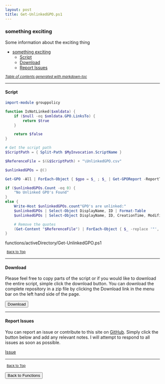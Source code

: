 ```yaml
---
layout: post
title: Get-UnlinkedGPO.ps1
---
```


### something exciting

Some information about the exciting thing

- [something exciting](#something-exciting)
  - [Script](#script)
  - [Download](#download)
  - [Report Issues](#report-issues)

<small><i><a href='http://ecotrust-canada.github.io/markdown-toc/'>Table of contents generated with markdown-toc</a></i></small>

---

#### Script

```powershell
import-module grouppolicy

function IsNotLinked($xmldata) {
    if ($null -eq $xmldata.GPO.LinksTo) {
        return $true
    }

    return $false
}

# Get the script path
$ScriptPath = { Split-Path $MyInvocation.ScriptName }

$ReferenceFile = $(&$ScriptPath) + "\UnlinkedGPO.csv"

$unlinkedGPOs = @()

Get-GPO -All | ForEach-Object { $gpo = $_ ; $_ | Get-GPOReport -ReportType xml | ForEach-Object { if (IsNotLinked([xml]$_)) { $unlinkedGPOs += $gpo } } }

if ($unlinkedGPOs.Count -eq 0) {
    "No Unlinked GPO's Found"
}
else {
    Write-Host $unlinkedGPOs.count"GPO's are unlinked:"
    $unlinkedGPOs | Select-Object DisplayName, ID | Format-Table
    $unlinkedGPOs | Select-Object DisplayName, ID, CreationTime, ModificationTime, GpoStatus, Description | Export-Csv -notype "$ReferenceFile" -Delimiter ';'

    # Remove the quotes
    (Get-Content "$ReferenceFile") | ForEach-Object { $_ -replace '"', "" } | Out-File "$ReferenceFile" -Force -Encoding ascii
}
```

functions/activeDirectory/Get-UnlinkedGPO.ps1

<span style="font-size:11px;"><a href="#"><i class="fas fa-caret-up" aria-hidden="true" style="color: white; margin-right:5px;"></i>Back to Top</a></span>

---

#### Download

Please feel free to copy parts of the script or if you would like to download the entire script, simple click the download button. You can download the complete repository in a zip file by clicking the Download link in the menu bar on the left hand side of the page.

<button class="btn" type="submit" onclick="window.open('/PowerShell/functions/activeDirectory/Get-UnlinkedGPO.ps1')">
    <i class="fa fa-cloud-download-alt">
    </i>
        Download
</button>

---

#### Report Issues

You can report an issue or contribute to this site on <a href="https://github.com/BanterBoy/scripts-blog/issues">GitHub</a>. Simply click the button below and add any relevant notes. I will attempt to respond to all issues as soon as possible.

<!-- Place this tag where you want the button to render. -->

<a class="github-button" href="https://github.com/BanterBoy/scripts-blog/issues/new?title=Get-UnlinkedGPO.ps1&body=There is a problem with this function. Please find details below." data-show-count="true" aria-label="Issue BanterBoy/scripts-blog on GitHub">Issue</a>

---

<span style="font-size:11px;"><a href="#"><i class="fas fa-caret-up" aria-hidden="true" style="color: white; margin-right:5px;"></i>Back to Top</a></span>

<a href="/menu/_pages/functions.html">
    <button class="btn">
        <i class='fas fa-reply'>
        </i>
            Back to Functions
    </button>
</a>

[1]: http://ecotrust-canada.github.io/markdown-toc
[2]: https://github.com/googlearchive/code-prettify

```

```
